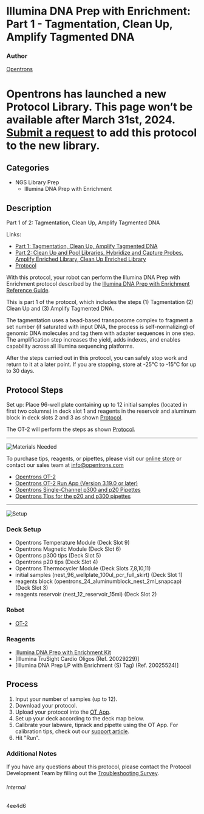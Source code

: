 # Illumina DNA Prep with Enrichment: Part 1 - Tagmentation, Clean Up, Amplify Tagmented DNA

### Author
[Opentrons](https://opentrons.com/)


# Opentrons has launched a new Protocol Library. This page won’t be available after March 31st, 2024. [Submit a request](https://docs.google.com/forms/d/e/1FAIpQLSdYYp9QCKow4nn0KlCVsMS3HX0eJ0N9O7-erajKvcpT0lWbSg/viewform) to add this protocol to the new library.

## Categories
* NGS Library Prep
     * Illumina DNA Prep with Enrichment

## Description
Part 1 of 2: Tagmentation, Clean Up, Amplify Tagmented DNA

Links:
* [Part 1: Tagmentation, Clean Up, Amplify Tagmented DNA](http://protocols.opentrons.com/protocol/4ee4d6)
* [Part 2: Clean Up and Pool Libraries, Hybridize and Capture Probes, Amplify Enriched Library, Clean Up Enriched Library](http://protocols.opentrons.com/protocol/4ee4d6-part2)
* [Protocol](https://s3.amazonaws.com/pf-upload-01/u-4256/0/2021-03-24/dw03wwr/Opentron%20protocol.docx)

With this protocol, your robot can perform the Illumina DNA Prep with Enrichment protocol described by the [Illumina DNA Prep with Enrichment Reference Guide](https://support.illumina.com/sequencing/sequencing_kits/illumina-dna-prep-with-enrichment/documentation.html).

This is part 1 of the protocol, which includes the steps (1) Tagmentation (2) Clean Up and (3) Amplify Tagmented DNA.

The tagmentation uses a bead-based transposome complex to fragment a set number (if saturated with input DNA, the process is self-normalizing) of genomic DNA molecules and tag them with adapter sequences in one step. The amplification step increases the yield, adds indexes, and enables capability across all Illumina sequencing platforms.

After the steps carried out in this protocol, you can safely stop work and return to it at a later point. If you are stopping, store at -25°C to -15°C for up to 30 days.

## Protocol Steps

Set up: Place 96-well plate containing up to 12 initial samples (located in first two columns) in deck slot 1 and reagents in the reservoir and aluminum block in deck slots 2 and 3 as shown [Protocol](https://s3.amazonaws.com/pf-upload-01/u-4256/0/2021-03-24/dw03wwr/Opentron%20protocol.docx).

The OT-2 will perform the steps as shown [Protocol](https://s3.amazonaws.com/pf-upload-01/u-4256/0/2021-03-24/dw03wwr/Opentron%20protocol.docx).

---
![Materials Needed](https://s3.amazonaws.com/opentrons-protocol-library-website/custom-README-images/001-General+Headings/materials.png)

To purchase tips, reagents, or pipettes, please visit our [online store](https://shop.opentrons.com/) or contact our sales team at [info@opentrons.com](mailto:info@opentrons.com)

* [Opentrons OT-2](https://shop.opentrons.com/collections/ot-2-robot/products/ot-2)
* [Opentrons OT-2 Run App (Version 3.19.0 or later)](https://opentrons.com/ot-app/)
* [Opentrons Single-Channel p300 and p20 Pipettes](https://shop.opentrons.com/collections/ot-2-pipettes/products/single-channel-electronic-pipette)
* [Opentrons Tips for the p20 and p300 pipettes](https://shop.opentrons.com/collections/opentrons-tips)

---
![Setup](https://s3.amazonaws.com/opentrons-protocol-library-website/custom-README-images/001-General+Headings/Setup.png)

### Deck Setup
* Opentrons Temperature Module (Deck Slot 9)
* Opentrons Magnetic Module (Deck Slot 6)
* Opentrons p300 tips (Deck Slot 5)
* Opentrons p20 tips (Deck Slot 4)
* Opentrons Thermocycler Module (Deck Slots 7,8,10,11)
* initial samples (nest_96_wellplate_100ul_pcr_full_skirt) (Deck Slot 1)
* reagents block (opentrons_24_aluminumblock_nest_2ml_snapcap) (Deck Slot 3)
* reagents reservoir (nest_12_reservoir_15ml) (Deck Slot 2)

### Robot
* [OT-2](https://opentrons.com/ot-2)

### Reagents
* [Illumina DNA Prep with Enrichment Kit](https://support.illumina.com/sequencing/sequencing_kits/illumina-dna-prep-with-enrichment/documentation.html)
* [Illumina TruSight Cardio Oligos (Ref. 20029229)]
* [Illumina DNA Prep LP with Enrichment (S) Tag) (Ref. 20025524)]

## Process
1. Input your number of samples (up to 12).
2. Download your protocol.
3. Upload your protocol into the [OT App](https://opentrons.com/ot-app).
4. Set up your deck according to the deck map below.
5. Calibrate your labware, tiprack and pipette using the OT App. For calibration tips, check out our [support article](https://support.opentrons.com/ot-2/getting-started-software-setup/deck-calibration).
6. Hit "Run".

### Additional Notes
If you have any questions about this protocol, please contact the Protocol Development Team by filling out the [Troubleshooting Survey](https://protocol-troubleshooting.paperform.co/).

###### Internal
4ee4d6
